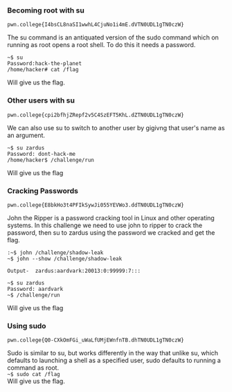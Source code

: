 ### Becoming root with su
```pwn.college{I4bsCL8naSI1wwhL4CjuNo1i4mE.dVTN0UDL1gTN0czW}```

The su command is an antiquated version of the sudo command which on running as root opens a root shell. To do this it needs a password.  
```
~$ su
Password:hack-the-planet
/home/hacker# cat /flag
```
Will give us the flag.

### Other users with su
```pwn.college{cpi2bfhjZRepf2v5C4SzEFT5KhL.dZTN0UDL1gTN0czW}```

We can also use su to switch to another user by gigivng that user's name as an argument.  
```
~$ su zardus
Password: dont-hack-me
/home/hacker$ /challenge/run
```
Will give us the flag

### Cracking Passwords
```pwn.college{E8bkHo3t4PFIkSywJi055YEVWo3.ddTN0UDL1gTN0czW}```  

John the Ripper is a password cracking tool in Linux and other operating systems. In this challenge we need to use john to ripper to crack the password, then su to zardus using the password we cracked and get the flag.  
```
:~$ john /challenge/shadow-leak
~$ john --show /challenge/shadow-leak

Output-  zardus:aardvark:20013:0:99999:7:::

~$ su zardus
Password: aardvark
~$ /challenge/run
```
Will give us the flag 

### Using sudo
```pwn.college{Q0-CXkOmFGi_uWaLfUMjEWnfnTB.dhTN0UDL1gTN0czW}```

Sudo is similar to su, but works differently in the way that unlike su, which defaults to launching a shell as a specified user, sudo defaults to running a command as root.  
```~$ sudo cat /flag```  
Will give us the flag.
